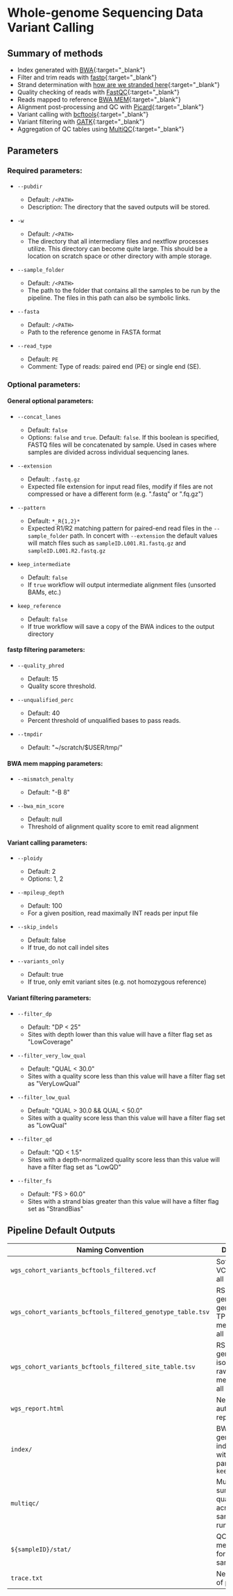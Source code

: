 # Whole-genome Sequencing Data Variant Calling

## Summary of methods 

* Index generated with [BWA](https://github.com/lh3/bwa){:target="\_blank"}
* Filter and trim reads with [fastp](https://github.com/OpenGene/fastp){:target="\_blank"}
* Strand determination with [how are we stranded here](https://pypi.org/project/how-are-we-stranded-here/){:target="\_blank"}
* Quality checking of reads with [FastQC](http://www.bioinformatics.babraham.ac.uk/projects/fastqc/){:target="\_blank"}
* Reads mapped to reference [BWA MEM](https://github.com/lh3/bwa){:target="\_blank"}
* Alignment post-processing and QC with [Picard](https://broadinstitute.github.io/picard/){:target="\_blank"}
* Variant calling with [bcftools](https://samtools.github.io/bcftools/bcftools.html){:target="\_blank"}
* Variant filtering with [GATK](https://gatk.broadinstitute.org){:target="\_blank"}
* Aggregation of QC tables using [MultiQC](https://multiqc.info){:target="\_blank"}

## Parameters

### Required parameters:

* `--pubdir` 
	* Default: `/<PATH>` 
	* Description: The directory that the saved outputs will be stored.

* `-w`
    * Default: `/<PATH>`
    * The directory that all intermediary files and nextflow processes utilize. This directory can become quite large. This should be a location on scratch space or other directory with ample storage.

* `--sample_folder` 
    * Default: `/<PATH>`
    * The path to the folder that contains all the samples to be run by the pipeline. The files in this path can also be symbolic links.

* `--fasta`
    * Default: `/<PATH>`
    * Path to the reference genome in FASTA format

* `--read_type`
    * Default: `PE`
    * Comment: Type of reads: paired end (PE) or single end (SE).

### Optional parameters:

#### General optional parameters:

* `--concat_lanes`
    * Default: `false`
    * Options: `false` and `true`. Default: `false`. If this boolean is specified, FASTQ files will be concatenated by sample. Used in cases where samples are divided across individual sequencing lanes.

* `--extension`
    * Default: `.fastq.gz`
    * Expected file extension for input read files, modify if files are not compressed or have a different form (e.g. ".fastq" or ".fq.gz")

* `--pattern`
    * Default: `*_R{1,2}*`
    * Expected R1/R2 matching pattern for paired-end read files in the `--sample_folder` path. In concert with `--extension` the default values will match files such as `sampleID.L001.R1.fastq.gz` and `sampleID.L001.R2.fastq.gz`

* `keep_intermediate`
    * Default: `false`
    * If `true` workflow will output intermediate alignment files (unsorted BAMs, etc.)

* `keep_reference`
    * Default: `false`
    * If true workflow will save a copy of the BWA indices to the output directory

#### fastp filtering parameters:

* `--quality_phred`
    * Default: 15
    * Quality score threshold.

* `--unqualified_perc`
    * Default: 40
    * Percent threshold of unqualified bases to pass reads.

* `--tmpdir`
    * Default: "~/scratch/$USER/tmp/"

#### BWA mem mapping parameters:

* `--mismatch_penalty`
    * Default: "-B 8"

* `--bwa_min_score`
    * Default: null
    * Threshold of alignment quality score to emit read alignment

#### Variant calling parameters:

* `--ploidy`
    * Default: 2
    * Options: 1, 2

* `--mpileup_depth`
    * Default: 100
    * For a given position, read maximally INT reads per input file

* `--skip_indels`
    * Default: false
    * If true, do not call indel sites

* `--variants_only`
    * Default: true
    * If true, only emit variant sites (e.g. not homozygous reference)

#### Variant filtering parameters:

* `--filter_dp`
    * Default: "DP < 25"
    * Sites with depth lower than this value will have a filter flag set as "LowCoverage"

* `--filter_very_low_qual`
    * Default: "QUAL < 30.0"
    * Sites with a quality score less than this value will have a filter flag set as "VeryLowQual"

* `--filter_low_qual`
    * Default: "QUAL > 30.0 && QUAL < 50.0"
    * Sites with a quality score less than this value will have a filter flag set as "LowQual"

* `--filter_qd`
    * Default: "QD < 1.5"
    * Sites with a depth-normalized quality score less than this value will have a filter flag set as "LowQD"

* `--filter_fs`
    * Default: "FS > 60.0"
    * Sites with a strand bias greater than this value will have a filter flag set as "StrandBias"



## Pipeline Default Outputs 
 
| Naming Convention                                                    | Description                                                                                                   |
| -------------------------------------------------------------------- | ------------------------------------------------------------------------------------------------------------- |
| `wgs_cohort_variants_bcftools_filtered.vcf` | Soft-filtered VCF including all samples |
| `wgs_cohort_variants_bcftools_filtered_genotype_table.tsv` | RSEM-generated gene-level TPM counts merged across all samples |
| `wgs_cohort_variants_bcftools_filtered_site_table.tsv` | RSEM-generated isoform-level raw counts merged across all samples |
| `wgs_report.html` | Nextflow autogenerated report |
| `index/` | BWA-generated indices saved with optional parameter `keep_reference` |
| `multiqc/` | MultiQC report summarizing quality metrics across all samples in the run |
| `${sampleID}/stat/` | QC and Picard metrics files for each sample |
| `trace.txt` | Nextflow trace of processes |
